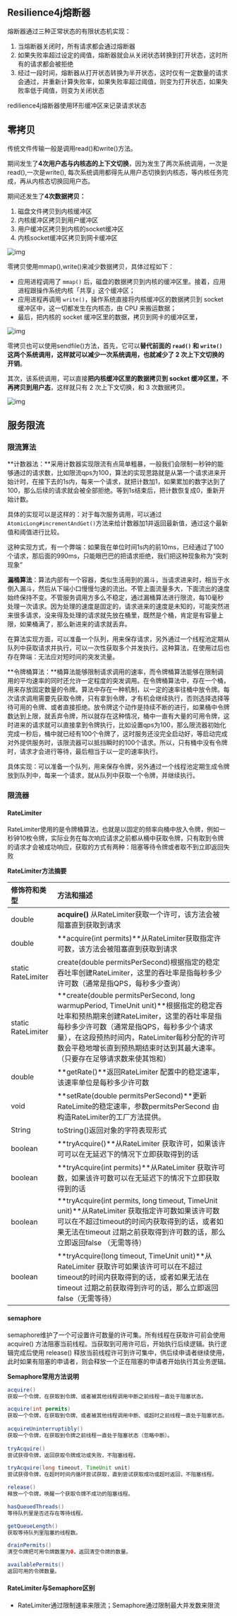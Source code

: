 ## Resilience4j熔断器

熔断器通过三种正常状态的有限状态机实现：

1. 当熔断器关闭时，所有请求都会通过熔断器
2. 如果失败率超过设定的阈值，熔断器就会从关闭状态转换到打开状态，这时所有的请求都会被拒绝
3. 经过一段时间，熔断器从打开状态转换为半开状态，这时仅有一定数量的请求会通过，并重新计算失败率，如果失败率超过阈值，则变为打开状态，如果失败率低于阈值，则变为关闭状态

redilience4j熔断器使用环形缓冲区来记录请求状态

## 零拷贝

传统文件传输一般是调用read()和write()方法。

期间发生了**4次用户态与内核态的上下文切换**，因为发生了两次系统调用，一次是read(),一次是write(), 每次系统调用都得先从用户态切换到内核态，等内核任务完成，再从内核态切换回用户态。

期间还发生了**4次数据拷贝：**

1. 磁盘文件拷贝到内核缓冲区
2. 内核缓冲区拷贝到用户缓冲区
3. 用户缓冲区拷贝到内核的socket缓冲区
4. 内核socket缓冲区拷贝到网卡缓冲区

![img](https://p3-juejin.byteimg.com/tos-cn-i-k3u1fbpfcp/f6c3a1a5de3640aeb3b8a8771ff3a810~tplv-k3u1fbpfcp-zoom-in-crop-mark:1304:0:0:0.awebp)

零拷贝使用mmap(),write()来减少数据拷贝，具体过程如下：

- 应用进程调用了 `mmap()` 后，磁盘的数据拷贝到内核的缓冲区里。接着，应用进程跟操作系统内核「共享」这个缓冲区；
- 应用进程再调用 `write()`，操作系统直接将内核缓冲区的数据拷贝到 socket 缓冲区中，这一切都发生在内核态，由 CPU 来搬运数据；
- 最后，把内核的 socket 缓冲区里的数据，拷贝到网卡的缓冲区里，

![img](https://cdn.jsdelivr.net/gh/xiaolincoder/ImageHost2/%E6%93%8D%E4%BD%9C%E7%B3%BB%E7%BB%9F/%E9%9B%B6%E6%8B%B7%E8%B4%9D/mmap%20+%20write%20%E9%9B%B6%E6%8B%B7%E8%B4%9D.png)

零拷贝也可以使用sendfile()方法，首先，它可以**替代前面的 `read()` 和 `write()` 这两个系统调用，这样就可以减少一次系统调用，也就减少了 2 次上下文切换的开销**。

其次，该系统调用，可以直接**把内核缓冲区里的数据拷贝到 socket 缓冲区里，不再拷贝到用户态**，这样就只有 2 次上下文切换，和 3 次数据拷贝。

![img](https://cdn.jsdelivr.net/gh/xiaolincoder/ImageHost2/%E6%93%8D%E4%BD%9C%E7%B3%BB%E7%BB%9F/%E9%9B%B6%E6%8B%B7%E8%B4%9D/senfile-3%E6%AC%A1%E6%8B%B7%E8%B4%9D.png)

## 服务限流

### 限流算法

**计数器法：**采用计数器实现限流有点简单粗暴，一般我们会限制一秒钟的能够通过的请求数，比如限流qps为100，算法的实现思路就是从第一个请求进来开始计时，在接下去的1s内，每来一个请求，就把计数加1，如果累加的数字达到了100，那么后续的请求就会被全部拒绝。等到1s结束后，把计数恢复成0，重新开始计数。

具体的实现可以是这样的：对于每次服务调用，可以通过 `AtomicLong#incrementAndGet()`方法来给计数器加1并返回最新值，通过这个最新值和阈值进行比较。

这种实现方式，有一个弊端：如果我在单位时间1s内的前10ms，已经通过了100个请求，那后面的990ms，只能眼巴巴的把请求拒绝，我们把这种现象称为“突刺现象”

**漏桶算法**：算法内部有一个容器，类似生活用到的漏斗，当请求进来时，相当于水倒入漏斗，然后从下端小口慢慢匀速的流出。不管上面流量多大，下面流出的速度始终保持不变。不管服务调用方多么不稳定，通过漏桶算法进行限流，每10毫秒处理一次请求。因为处理的速度是固定的，请求进来的速度是未知的，可能突然进来很多请求，没来得及处理的请求就先放在桶里，既然是个桶，肯定是有容量上限，如果桶满了，那么新进来的请求就丢弃。

在算法实现方面，可以准备一个队列，用来保存请求，另外通过一个线程池定期从队列中获取请求并执行，可以一次性获取多个并发执行。这种算法，在使用过后也存在弊端：无法应对短时间的突发流量。

**令牌桶算法：**桶算法能够限制请求调用的速率，而令牌桶算法能够在限制调用的平均速率的同时还允许一定程度的突发调用。在令牌桶算法中，存在一个桶，用来存放固定数量的令牌。算法中存在一种机制，以一定的速率往桶中放令牌。每次请求调用需要先获取令牌，只有拿到令牌，才有机会继续执行，否则选择选择等待可用的令牌、或者直接拒绝。放令牌这个动作是持续不断的进行，如果桶中令牌数达到上限，就丢弃令牌，所以就存在这种情况，桶中一直有大量的可用令牌，这时进来的请求就可以直接拿到令牌执行，比如设置qps为100，那么限流器初始化完成一秒后，桶中就已经有100个令牌了，这时服务还没完全启动好，等启动完成对外提供服务时，该限流器可以抵挡瞬时的100个请求。所以，只有桶中没有令牌时，请求才会进行等待，最后相当于以一定的速率执行。

具体实现：可以准备一个队列，用来保存令牌，另外通过一个线程池定期生成令牌放到队列中，每来一个请求，就从队列中获取一个令牌，并继续执行。

### 限流器

#### RateLimiter

RateLimiter使用的是令牌桶算法，也就是以固定的频率向桶中放入令牌，例如一秒钟10枚令牌，实际业务在每次响应请求之前都从桶中获取令牌，只有取到令牌的请求才会被成功响应，获取的方式有两种：阻塞等待令牌或者取不到立即返回失败

**RateLimiter方法摘要**

| 修饰符和类型       | 方法和描述                                                   |
| :----------------- | :----------------------------------------------------------- |
| double             | **acquire()** 从RateLimiter获取一个许可，该方法会被阻塞直到获取到请求 |
| double             | **acquire(int permits)**从RateLimiter获取指定许可数，该方法会被阻塞直到获取到请求 |
| static RateLimiter | create(double permitsPerSecond)根据指定的稳定吞吐率创建RateLimiter，这里的吞吐率是指每秒多少许可数（通常是指QPS，每秒多少查询） |
| static RateLimiter | **create(double permitsPerSecond, long warmupPeriod, TimeUnit unit)**根据指定的稳定吞吐率和预热期来创建RateLimiter，这里的吞吐率是指每秒多少许可数（通常是指QPS，每秒多少个请求量），在这段预热时间内，RateLimiter每秒分配的许可数会平稳地增长直到预热期结束时达到其最大速率。（只要存在足够请求数来使其饱和） |
| double             | **getRate()**返回RateLimiter 配置中的稳定速率，该速率单位是每秒多少许可数 |
| void               | **setRate(double permitsPerSecond)**更新RateLimite的稳定速率，参数permitsPerSecond 由构造RateLimiter的工厂方法提供。 |
| String             | toString()返回对象的字符表现形式                             |
| boolean            | **tryAcquire()**从RateLimiter 获取许可，如果该许可可以在无延迟下的情况下立即获取得到的话 |
| boolean            | **tryAcquire(int permits)**从RateLimiter 获取许可数，如果该许可数可以在无延迟下的情况下立即获取得到的话 |
| boolean            | **tryAcquire(int permits, long timeout, TimeUnit unit)**从RateLimiter 获取指定许可数如果该许可数可以在不超过timeout的时间内获取得到的话，或者如果无法在timeout 过期之前获取得到许可数的话，那么立即返回false （无需等待） |
| boolean            | **tryAcquire(long timeout, TimeUnit unit)**从RateLimiter 获取许可如果该许可可以在不超过timeout的时间内获取得到的话，或者如果无法在timeout 过期之前获取得到许可的话，那么立即返回false（无需等待） |

#### semaphore

semaphore维护了一个可设置许可数量的许可集。所有线程在获取许可前会使用 acquire() 方法阻塞当前线程。当获取到可用许可后，开始执行后续逻辑。执行逻辑完成后使用 release() 释放当前线程许可到许可集中，供后续申请者继续使用，此时如果有阻塞的申请者，则会释放一个正在阻塞的申请者开始执行其业务逻辑。

**Semaphore常用方法说明**

```java
acquire()  
获取一个令牌，在获取到令牌、或者被其他线程调用中断之前线程一直处于阻塞状态。

acquire(int permits)  
获取一个令牌，在获取到令牌、或者被其他线程调用中断、或超时之前线程一直处于阻塞状态。
    
acquireUninterruptibly() 
获取一个令牌，在获取到令牌之前线程一直处于阻塞状态（忽略中断）。
    
tryAcquire()
尝试获得令牌，返回获取令牌成功或失败，不阻塞线程。

tryAcquire(long timeout, TimeUnit unit)
尝试获得令牌，在超时时间内循环尝试获取，直到尝试获取成功或超时返回，不阻塞线程。

release()
释放一个令牌，唤醒一个获取令牌不成功的阻塞线程。

hasQueuedThreads()
等待队列里是否还存在等待线程。

getQueueLength()
获取等待队列里阻塞的线程数。

drainPermits()
清空令牌把可用令牌数置为0，返回清空令牌的数量。

availablePermits()
返回可用的令牌数量。
```

#### RateLimiter与Semaphore区别

- RateLimiter通过限制速率来限流；Semaphore通过限制最大并发数来限流
